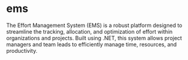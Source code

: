# ems
The Effort Management System (EMS) is a robust platform designed to streamline the tracking, allocation, and optimization of effort within organizations and projects. Built using .NET, this system allows project managers and team leads to efficiently manage time, resources, and productivity.
